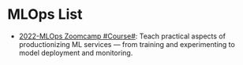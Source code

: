 # MLOps List

- [2022-MLOps Zoomcamp #Course#](https://github.com/DataTalksClub/mlops-zoomcamp): Teach practical aspects of productionizing ML services — from training and experimenting to model deployment and monitoring.
